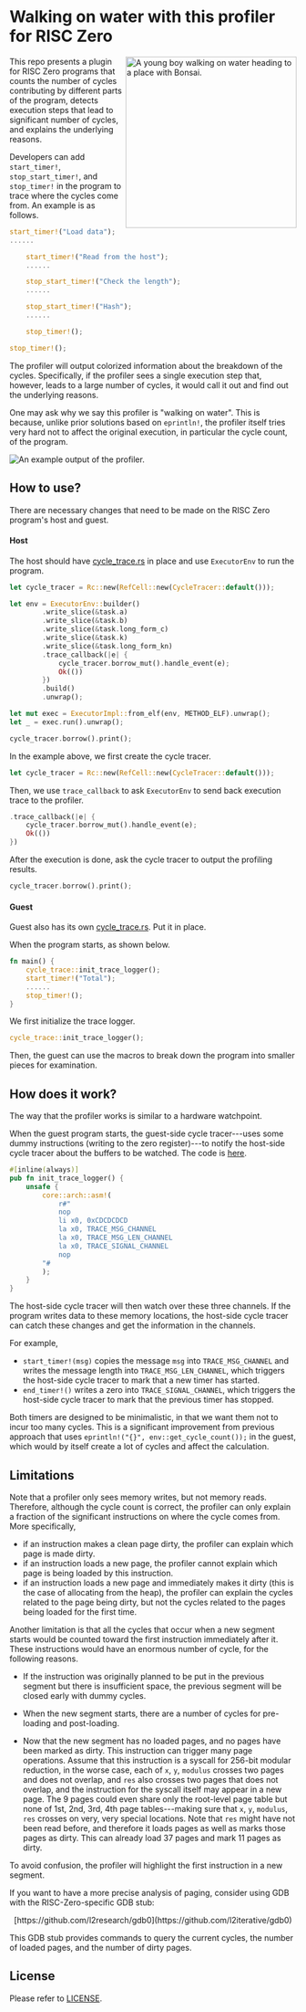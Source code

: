 # Walking on water with this profiler for RISC Zero

<img src="title.png" align="right" alt="A young boy walking on water heading to a place with Bonsai." width="300"/>

This repo presents a plugin for RISC Zero programs that counts the number of cycles contributing by different parts of the program, 
detects execution steps that lead to significant number of cycles, and explains the underlying reasons.

Developers can add `start_timer!`, `stop_start_timer!`, and `stop_timer!` in the program to trace where the cycles come from. An example
is as follows.

```rust
start_timer!("Load data");
......

    start_timer!("Read from the host");
    ......

    stop_start_timer!("Check the length");
    ......

    stop_start_timer!("Hash");
    ......

    stop_timer!();

stop_timer!();
```

The profiler will output colorized information about the breakdown of the cycles. Specifically, if the profiler sees a single execution step 
that, however, leads to a large number of cycles, it would call it out and find out the underlying reasons. 

One may ask why we say this profiler is "walking on water". This is because, unlike prior solutions based on `eprintln!`, the profiler itself tries 
very hard not to affect the original execution, in particular the cycle count, of the program. 

![An example output of the profiler.](profiler-example.png)

## How to use?

There are necessary changes that need to be made on the RISC Zero program's host and guest.

#### Host

The host should have [cycle_trace.rs](host/src/cycle_trace.rs) in place and use `ExecutorEnv` to run the program.

```rust
let cycle_tracer = Rc::new(RefCell::new(CycleTracer::default()));

let env = ExecutorEnv::builder()
        .write_slice(&task.a)
        .write_slice(&task.b)
        .write_slice(&task.long_form_c)
        .write_slice(&task.k)
        .write_slice(&task.long_form_kn)
        .trace_callback(|e| {
            cycle_tracer.borrow_mut().handle_event(e);
            Ok(())
        })
        .build()
        .unwrap();

let mut exec = ExecutorImpl::from_elf(env, METHOD_ELF).unwrap();
let _ = exec.run().unwrap();

cycle_tracer.borrow().print();
```

In the example above, we first create the cycle tracer.

```rust
let cycle_tracer = Rc::new(RefCell::new(CycleTracer::default()));
```

Then, we use `trace_callback` to ask `ExecutorEnv` to send back execution trace to the profiler.

```rust
.trace_callback(|e| {
    cycle_tracer.borrow_mut().handle_event(e);
    Ok(())
})
```

After the execution is done, ask the cycle tracer to output the profiling results.
```rust
cycle_tracer.borrow().print();
```

#### Guest

Guest also has its own [cycle_trace.rs](methods/guest/src/cycle_trace.rs). Put it in place.

When the program starts, as shown below.

```rust
fn main() {
    cycle_trace::init_trace_logger();
    start_timer!("Total");
    ......
    stop_timer!();
}
```

We first initialize the trace logger.
```rust
cycle_trace::init_trace_logger();
```

Then, the guest can use the macros to break down the program into smaller pieces for examination.

## How does it work?

The way that the profiler works is similar to a hardware watchpoint. 

When the guest program starts, the guest-side cycle tracer---uses some dummy instructions (writing to the zero register)---to notify the 
host-side cycle tracer about the buffers to be watched. The code is [here](https://github.com/l2research/profiler0/blob/main/methods/guest/src/cycle_trace.rs#L14C5-L28C6).
```rust
#[inline(always)]
pub fn init_trace_logger() {
    unsafe {
        core::arch::asm!(
            r#"
            nop
            li x0, 0xCDCDCDCD
            la x0, TRACE_MSG_CHANNEL
            la x0, TRACE_MSG_LEN_CHANNEL
            la x0, TRACE_SIGNAL_CHANNEL
            nop
        "#
        );
    }
}
```

The host-side cycle tracer will then watch over these three channels. If the program writes data to these memory locations, the host-side cycle tracer can 
catch these changes and get the information in the channels.

For example,

- `start_timer!(msg)` copies the message `msg` into `TRACE_MSG_CHANNEL` and writes the message length into `TRACE_MSG_LEN_CHANNEL`, which triggers the host-side
  cycle tracer to mark that a new timer has started.
- `end_timer!()` writes a zero into `TRACE_SIGNAL_CHANNEL`, which triggers the host-side cycle tracer to mark that the previous timer has stopped.

Both timers are designed to be minimalistic, in that we want them not to incur too many cycles. This is a significant improvement from previous approach that uses 
`eprintln!("{}", env::get_cycle_count());` in the guest, which would by itself create a lot of cycles and affect the calculation.

## Limitations

Note that a profiler only sees memory writes, but not memory reads. Therefore, although the cycle count is correct, the profiler can only explain a fraction of the 
significant instructions on where the cycle comes from. More specifically,

- if an instruction makes a clean page dirty, the profiler can explain which page is made dirty.
- if an instruction loads a new page, the profiler cannot explain which page is being loaded by this instruction.
- if an instruction loads a new page and immediately makes it dirty (this is the case of allocating from the heap), the profiler can explain the cycles related to the
  page being dirty, but not the cycles related to the pages being loaded for the first time.

Another limitation is that all the cycles that occur when a new segment starts would be counted toward the first instruction immediately after it. These instructions would 
have an enormous number of cycle, for the following reasons.

- If the instruction was originally planned to be put in the previous segment but there is insufficient space, the previous segment will be closed early with dummy cycles.

- When the new segment starts, there are a number of cycles for pre-loading and post-loading.

- Now that the new segment has no loaded pages, and no pages have been marked as dirty. This instruction can trigger many page operations. Assume that this instruction is a
  syscall for 256-bit modular reduction, in the worse case, each of `x`, `y`, `modulus` crosses two pages and does not overlap, and `res` also crosses two pages that does not
  overlap, and the instruction for the syscall itself may appear in a new page. The 9 pages could even share only the root-level page table but none of 1st, 2nd, 3rd, 4th page
  tables---making sure that `x`, `y`, `modulus`, `res` crosses on very, very special locations. Note that `res` might have not been read before, and therefore it loads pages as
  well as marks those pages as dirty. This can already load 37 pages and mark 11 pages as dirty. 

To avoid confusion, the profiler will highlight the first instruction in a new segment. 

If you want to have a more precise analysis of paging, consider using GDB with the RISC-Zero-specific GDB stub: 

<p align="center">
    [https://github.com/l2research/gdb0](https://github.com/l2iterative/gdb0)
</p>

This GDB stub provides commands to query the current cycles, the number of loaded pages, and the number of dirty pages.

## License

Please refer to [LICENSE](./LICENSE).
